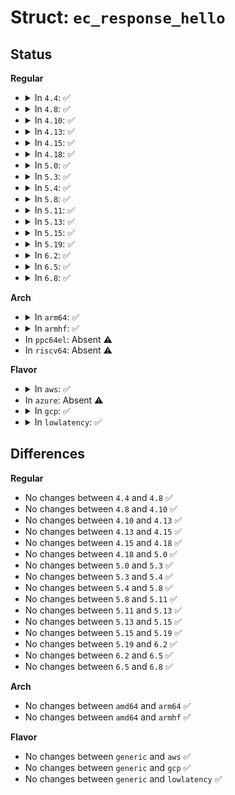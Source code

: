# Struct: <code>ec_response_hello</code>

## Status
<b>Regular</b>
<ul>
<li>
<details>
<summary>In <code>4.4</code>: ✅</summary>

```c
struct ec_response_hello {
    uint32_t out_data;
};
```
</details>
</li>
<li>
<details>
<summary>In <code>4.8</code>: ✅</summary>

```c
struct ec_response_hello {
    uint32_t out_data;
};
```
</details>
</li>
<li>
<details>
<summary>In <code>4.10</code>: ✅</summary>

```c
struct ec_response_hello {
    uint32_t out_data;
};
```
</details>
</li>
<li>
<details>
<summary>In <code>4.13</code>: ✅</summary>

```c
struct ec_response_hello {
    uint32_t out_data;
};
```
</details>
</li>
<li>
<details>
<summary>In <code>4.15</code>: ✅</summary>

```c
struct ec_response_hello {
    uint32_t out_data;
};
```
</details>
</li>
<li>
<details>
<summary>In <code>4.18</code>: ✅</summary>

```c
struct ec_response_hello {
    uint32_t out_data;
};
```
</details>
</li>
<li>
<details>
<summary>In <code>5.0</code>: ✅</summary>

```c
struct ec_response_hello {
    uint32_t out_data;
};
```
</details>
</li>
<li>
<details>
<summary>In <code>5.3</code>: ✅</summary>

```c
struct ec_response_hello {
    uint32_t out_data;
};
```
</details>
</li>
<li>
<details>
<summary>In <code>5.4</code>: ✅</summary>

```c
struct ec_response_hello {
    uint32_t out_data;
};
```
</details>
</li>
<li>
<details>
<summary>In <code>5.8</code>: ✅</summary>

```c
struct ec_response_hello {
    uint32_t out_data;
};
```
</details>
</li>
<li>
<details>
<summary>In <code>5.11</code>: ✅</summary>

```c
struct ec_response_hello {
    uint32_t out_data;
};
```
</details>
</li>
<li>
<details>
<summary>In <code>5.13</code>: ✅</summary>

```c
struct ec_response_hello {
    uint32_t out_data;
};
```
</details>
</li>
<li>
<details>
<summary>In <code>5.15</code>: ✅</summary>

```c
struct ec_response_hello {
    uint32_t out_data;
};
```
</details>
</li>
<li>
<details>
<summary>In <code>5.19</code>: ✅</summary>

```c
struct ec_response_hello {
    uint32_t out_data;
};
```
</details>
</li>
<li>
<details>
<summary>In <code>6.2</code>: ✅</summary>

```c
struct ec_response_hello {
    uint32_t out_data;
};
```
</details>
</li>
<li>
<details>
<summary>In <code>6.5</code>: ✅</summary>

```c
struct ec_response_hello {
    uint32_t out_data;
};
```
</details>
</li>
<li>
<details>
<summary>In <code>6.8</code>: ✅</summary>

```c
struct ec_response_hello {
    uint32_t out_data;
};
```
</details>
</li>
</ul>
<b>Arch</b>
<ul>
<li>
<details>
<summary>In <code>arm64</code>: ✅</summary>

```c
struct ec_response_hello {
    uint32_t out_data;
};
```
</details>
</li>
<li>
<details>
<summary>In <code>armhf</code>: ✅</summary>

```c
struct ec_response_hello {
    uint32_t out_data;
};
```
</details>
</li>
<li>
In <code>ppc64el</code>: Absent ⚠️
</li>
<li>
In <code>riscv64</code>: Absent ⚠️
</li>
</ul>
<b>Flavor</b>
<ul>
<li>
<details>
<summary>In <code>aws</code>: ✅</summary>

```c
struct ec_response_hello {
    uint32_t out_data;
};
```
</details>
</li>
<li>
In <code>azure</code>: Absent ⚠️
</li>
<li>
<details>
<summary>In <code>gcp</code>: ✅</summary>

```c
struct ec_response_hello {
    uint32_t out_data;
};
```
</details>
</li>
<li>
<details>
<summary>In <code>lowlatency</code>: ✅</summary>

```c
struct ec_response_hello {
    uint32_t out_data;
};
```
</details>
</li>
</ul>

## Differences
<b>Regular</b>
<ul>
<li>
No changes between <code>4.4</code> and <code>4.8</code> ✅
</li>
<li>
No changes between <code>4.8</code> and <code>4.10</code> ✅
</li>
<li>
No changes between <code>4.10</code> and <code>4.13</code> ✅
</li>
<li>
No changes between <code>4.13</code> and <code>4.15</code> ✅
</li>
<li>
No changes between <code>4.15</code> and <code>4.18</code> ✅
</li>
<li>
No changes between <code>4.18</code> and <code>5.0</code> ✅
</li>
<li>
No changes between <code>5.0</code> and <code>5.3</code> ✅
</li>
<li>
No changes between <code>5.3</code> and <code>5.4</code> ✅
</li>
<li>
No changes between <code>5.4</code> and <code>5.8</code> ✅
</li>
<li>
No changes between <code>5.8</code> and <code>5.11</code> ✅
</li>
<li>
No changes between <code>5.11</code> and <code>5.13</code> ✅
</li>
<li>
No changes between <code>5.13</code> and <code>5.15</code> ✅
</li>
<li>
No changes between <code>5.15</code> and <code>5.19</code> ✅
</li>
<li>
No changes between <code>5.19</code> and <code>6.2</code> ✅
</li>
<li>
No changes between <code>6.2</code> and <code>6.5</code> ✅
</li>
<li>
No changes between <code>6.5</code> and <code>6.8</code> ✅
</li>
</ul>
<b>Arch</b>
<ul>
<li>
No changes between <code>amd64</code> and <code>arm64</code> ✅
</li>
<li>
No changes between <code>amd64</code> and <code>armhf</code> ✅
</li>
</ul>
<b>Flavor</b>
<ul>
<li>
No changes between <code>generic</code> and <code>aws</code> ✅
</li>
<li>
No changes between <code>generic</code> and <code>gcp</code> ✅
</li>
<li>
No changes between <code>generic</code> and <code>lowlatency</code> ✅
</li>
</ul>
